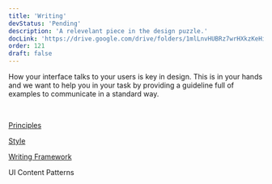 ```yaml
---
title: 'Writing'
devStatus: 'Pending'
description: 'A relevelant piece in the design puzzle.'
docLink: 'https://drive.google.com/drive/folders/1mlLnvHUBRz7wrHXkzKeHimEb_T_vMmTk?usp=sharing'
order: 121
draft: false
---
```


How your interface talks to your users is key in design. This is in your hands and we want to help you in your task by providing a guideline full of examples to communicate in a standard way.

<br />

[Principles](./principles)

[Style](./style)

[Writing Framework](./writing-framework)

UI Content Patterns
